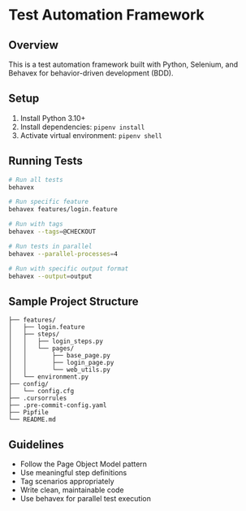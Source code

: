 # Test Automation Framework

## Overview

This is a test automation framework built with Python, Selenium, and Behavex for behavior-driven development (BDD).

## Setup

1. Install Python 3.10+
2. Install dependencies: `pipenv install`
3. Activate virtual environment: `pipenv shell`

## Running Tests

```bash
# Run all tests
behavex

# Run specific feature
behavex features/login.feature

# Run with tags
behavex --tags=@CHECKOUT

# Run tests in parallel
behavex --parallel-processes=4

# Run with specific output format
behavex --output=output
```

## Sample Project Structure

```
├── features/
│   ├── login.feature
│   ├── steps/
│   │   ├── login_steps.py
│   │   └── pages/
│   │       ├── base_page.py
│   │       ├── login_page.py
│   │       └── web_utils.py
│   └── environment.py
├── config/
│   └── config.cfg
├── .cursorrules
├── .pre-commit-config.yaml
├── Pipfile
└── README.md
```

## Guidelines

- Follow the Page Object Model pattern
- Use meaningful step definitions
- Tag scenarios appropriately
- Write clean, maintainable code
- Use behavex for parallel test execution 